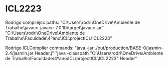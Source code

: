 # ICL2223

Rodrigo compilejcc paths:
"C:\Users\rodri\OneDrive\Ambiente de Trabalho\javacc-javacc-7.0.10\target\javacc.jar"
"C:\Users\rodri\OneDrive\Ambiente de Trabalho\Faculdade\4ºano\ICL\projectICL\ICL2223"

Rodrigo ICLCompiler commands:
"java -jar ./out/production/BASE-0/jasmin-2.4/jasmin.jar Header.j"
"java -classpath \"C:\\Users\\rodri\\OneDrive\\Ambiente de Trabalho\\Faculdade\\4ºano\\ICL\\projectICL\\ICL2223\" Header"
